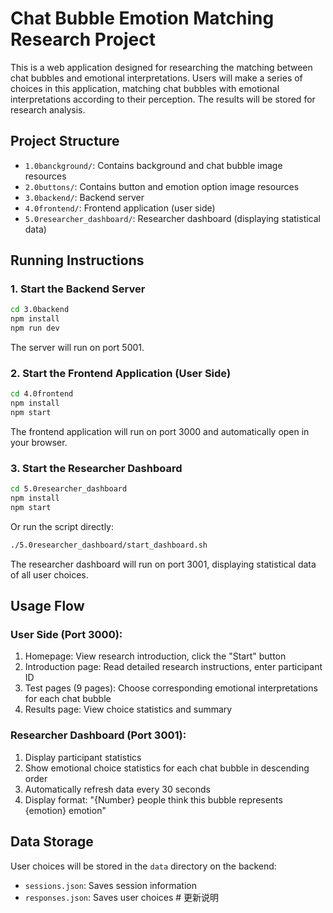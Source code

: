 # Chat Bubble Emotion Matching Research Project

This is a web application designed for researching the matching between chat bubbles and emotional interpretations. Users will make a series of choices in this application, matching chat bubbles with emotional interpretations according to their perception. The results will be stored for research analysis.

## Project Structure

- `1.0banckground/`: Contains background and chat bubble image resources
- `2.0buttons/`: Contains button and emotion option image resources
- `3.0backend/`: Backend server
- `4.0frontend/`: Frontend application (user side)
- `5.0researcher_dashboard/`: Researcher dashboard (displaying statistical data)

## Running Instructions

### 1. Start the Backend Server

```bash
cd 3.0backend
npm install
npm run dev
```

The server will run on port 5001.

### 2. Start the Frontend Application (User Side)

```bash
cd 4.0frontend
npm install
npm start
```

The frontend application will run on port 3000 and automatically open in your browser.

### 3. Start the Researcher Dashboard

```bash
cd 5.0researcher_dashboard
npm install
npm start
```

Or run the script directly:

```bash
./5.0researcher_dashboard/start_dashboard.sh
```

The researcher dashboard will run on port 3001, displaying statistical data of all user choices.

## Usage Flow

### User Side (Port 3000):
1. Homepage: View research introduction, click the "Start" button
2. Introduction page: Read detailed research instructions, enter participant ID
3. Test pages (9 pages): Choose corresponding emotional interpretations for each chat bubble
4. Results page: View choice statistics and summary

### Researcher Dashboard (Port 3001):
1. Display participant statistics
2. Show emotional choice statistics for each chat bubble in descending order
3. Automatically refresh data every 30 seconds
4. Display format: "{Number} people think this bubble represents {emotion} emotion"

## Data Storage

User choices will be stored in the `data` directory on the backend:
- `sessions.json`: Saves session information
- `responses.json`: Saves user choices # 更新说明
